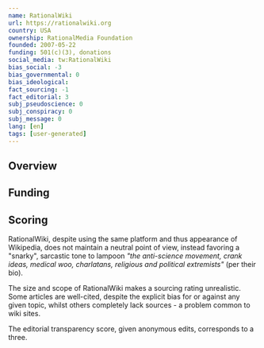 ```yaml
---
name: RationalWiki
url: https://rationalwiki.org
country: USA
ownership: RationalMedia Foundation
founded: 2007-05-22
funding: 501(c)(3), donations
social_media: tw:RationalWiki
bias_social: -3
bias_governmental: 0
bias_ideological:
fact_sourcing: -1
fact_editorial: 3
subj_pseudoscience: 0
subj_conspiracy: 0
subj_message: 0
lang: [en]
tags: [user-generated]
---
```


## Overview

## Funding

## Scoring
RationalWiki, despite using the same platform and thus appearance of Wikipedia, does not maintain a neutral point of view, instead favoring a "snarky", sarcastic tone to lampoon _"the anti-science movement, crank ideas, medical woo, charlatans, religious and political extremists"_ (per their bio).

The size and scope of RationalWiki makes a sourcing rating unrealistic. Some articles are well-cited, despite the explicit bias for or against any given topic, whilst others completely lack sources - a problem common to wiki sites.

The editorial transparency score, given anonymous edits, corresponds to a three.
